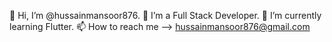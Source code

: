 👋 Hi, I’m @hussainmansoor876.
👀 I’m a Full Stack Developer.
🌱 I’m currently learning Flutter.
📫 How to reach me --> hussainmansoor876@gmail.com
